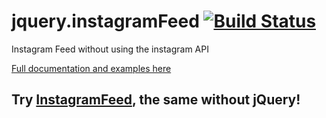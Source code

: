 # jquery.instagramFeed [![Build Status](https://travis-ci.com/jsanahuja/jquery.instagramFeed.svg?branch=master)](https://travis-ci.com/jsanahuja/jquery.instagramFeed)
Instagram Feed without using the instagram API

[Full documentation and examples here](https://www.sowecms.com/demos/jquery.instagramFeed/index.html "documentation")


## Try [InstagramFeed](https://github.com/jsanahuja/InstagramFeed), the same without jQuery!
